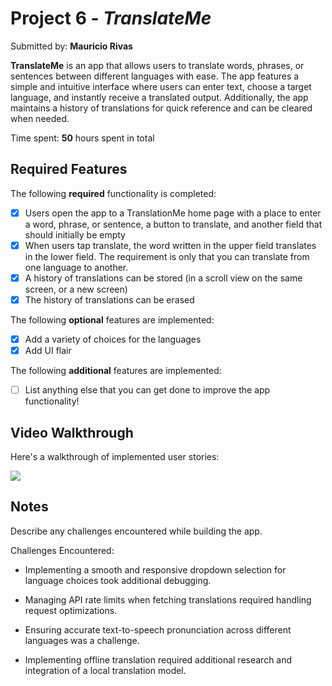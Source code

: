 # Project 6 - *TranslateMe*

Submitted by: **Mauricio Rivas**

**TranslateMe** is an app that allows users to translate words, phrases, or sentences between different languages with ease. The app features a simple and intuitive interface where users can enter text, choose a target language, and instantly receive a translated output. Additionally, the app maintains a history of translations for quick reference and can be cleared when needed.


Time spent: **50** hours spent in total

## Required Features

The following **required** functionality is completed:

- [x] Users open the app to a TranslationMe home page with a place to enter a word, phrase, or sentence, a button to translate, and another field that should initially be empty
- [x] When users tap translate, the word written in the upper field translates in the lower field. The requirement is only that you can translate from one language to another.
- [x] A history of translations can be stored (in a scroll view on the same screen, or a new screen)
- [x] The history of translations can be erased
 
The following **optional** features are implemented:

- [x] Add a variety of choices for the languages
- [x] Add UI flair

The following **additional** features are implemented:

- [ ] List anything else that you can get done to improve the app functionality!

## Video Walkthrough

Here's a walkthrough of implemented user stories:
<div>
    <a href="https://www.loom.com/share/21511635e6f340ec954acaf28e063d65">
    </a>
    <a href="https://www.loom.com/share/21511635e6f340ec954acaf28e063d65">
      <img style="max-width:300px;" src="https://cdn.loom.com/sessions/thumbnails/21511635e6f340ec954acaf28e063d65-b78db56595de6c94-full-play.gif">
    </a>
  </div>



## Notes

Describe any challenges encountered while building the app.

Challenges Encountered:

* Implementing a smooth and responsive dropdown selection for language choices took additional debugging.

* Managing API rate limits when fetching translations required handling request optimizations.

* Ensuring accurate text-to-speech pronunciation across different languages was a challenge.

* Implementing offline translation required additional research and integration of a local translation model.

